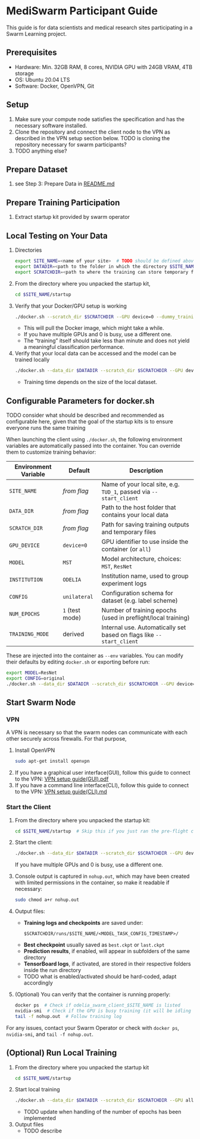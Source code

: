 # MediSwarm Participant Guide

This guide is for data scientists and medical research sites participating in a Swarm Learning project.

## Prerequisites

- Hardware: Min. 32GB RAM, 8 cores, NVIDIA GPU with 24GB VRAM, 4TB storage
- OS: Ubuntu 20.04 LTS
- Software: Docker, OpenVPN, Git

## Setup

1. Make sure your compute node satisfies the specification and has the necessary software installed.
2. Clone the repository and connect the client node to the VPN as described in the VPN setup section below. TODO is cloning the repository
   necessary for swarm participants?
3. TODO anything else?

## Prepare Dataset

1. see Step 3: Prepare Data in [README.md](../../application/jobs/ODELIA_ternary_classification/app/scripts/README.md)

## Prepare Training Participation

1. Extract startup kit provided by swarm operator

## Local Testing on Your Data

1. Directories
   ```bash
   export SITE_NAME=<name of your site>  # TODO should be defined above, also needed for dataset location
   export DATADIR=<path to the folder in which the directory $SITE_NAME containing your local data is stored>
   export SCRATCHDIR=<path to where the training can store temporary files>
   ```
2. From the directory where you unpacked the startup kit,
   ```bash
   cd $SITE_NAME/startup
   ```
3. Verify that your Docker/GPU setup is working
   ```bash
   ./docker.sh --scratch_dir $SCRATCHDIR --GPU device=0 --dummy_training
   ```
    * This will pull the Docker image, which might take a while.
    * If you have multiple GPUs and 0 is busy, use a different one.
    * The “training” itself should take less than minute and does not yield a meaningful classification performance.
4. Verify that your local data can be accessed and the model can be trained locally
   ```bash
   ./docker.sh --data_dir $DATADIR --scratch_dir $SCRATCHDIR --GPU device=0 --preflight_check
   ```
    * Training time depends on the size of the local dataset.

## Configurable Parameters for docker.sh

TODO consider what should be described and recommended as configurable here, given that the goal of the startup kits is
to ensure everyone runs the same training

When launching the client using `./docker.sh`, the following environment variables are automatically passed into the
container. You can override them to customize training behavior:

| Environment Variable | Default         | Description                                                          |
|----------------------|-----------------|----------------------------------------------------------------------|
| `SITE_NAME`          | *from flag*     | Name of your local site, e.g. `TUD_1`, passed via `--start_client`   |
| `DATA_DIR`           | *from flag*     | Path to the host folder that contains your local data                |
| `SCRATCH_DIR`        | *from flag*     | Path for saving training outputs and temporary files                 |
| `GPU_DEVICE`         | `device=0`      | GPU identifier to use inside the container (or `all`)                |
| `MODEL`              | `MST`           | Model architecture, choices: `MST`, `ResNet`                         |
| `INSTITUTION`        | `ODELIA`        | Institution name, used to group experiment logs                      |
| `CONFIG`             | `unilateral`    | Configuration schema for dataset (e.g. label scheme)                 |
| `NUM_EPOCHS`         | `1` (test mode) | Number of training epochs (used in preflight/local training)         |
| `TRAINING_MODE`      | derived         | Internal use. Automatically set based on flags like `--start_client` |

These are injected into the container as `--env` variables. You can modify their defaults by editing `docker.sh` or
exporting before run:

```bash
export MODEL=ResNet
export CONFIG=original
./docker.sh --data_dir $DATADIR --scratch_dir $SCRATCHDIR --GPU device=1 --start_client
```

## Start Swarm Node

### VPN

A VPN is necessary so that the swarm nodes can communicate with each other securely across firewalls. For that purpose,

1. Install OpenVPN
   ```bash
   sudo apt-get install openvpn
   ```
2. If you have a graphical user interface(GUI), follow this guide to connect to the
   VPN: [VPN setup guide(GUI).pdf](../VPN%20setup%20guide%28GUI%29.pdf)
3. If you have a command line interface(CLI), follow this guide to connect to the
   VPN: [VPN setup guide(CLI).md](../VPN%20setup%20guide%28CLI%29.md)

### Start the Client

1. From the directory where you unpacked the startup kit:
   ```bash
   cd $SITE_NAME/startup  # Skip this if you just ran the pre-flight check
   ```

2. Start the client:
   ```bash
   ./docker.sh --data_dir $DATADIR --scratch_dir $SCRATCHDIR --GPU device=0 --start_client
   ```
   If you have multiple GPUs and 0 is busy, use a different one.

3. Console output is captured in `nohup.out`, which may have been created with limited permissions in the container, so
   make it readable if necessary:
   ```bash
   sudo chmod a+r nohup.out
   ```

4. Output files:
    - **Training logs and checkpoints** are saved under:
      ```
      $SCRATCHDIR/runs/$SITE_NAME/<MODEL_TASK_CONFIG_TIMESTAMP>/
      ```
    - **Best checkpoint** usually saved as `best.ckpt` or `last.ckpt`
    - **Prediction results**, if enabled, will appear in subfolders of the same directory
    - **TensorBoard logs**, if activated, are stored in their respective folders inside the run directory
    - TODO what is enabled/activated should be hard-coded, adapt accordingly

5. (Optional) You can verify that the container is running properly:
   ```bash
   docker ps  # Check if odelia_swarm_client_$SITE_NAME is listed
   nvidia-smi  # Check if the GPU is busy training (it will be idling while waiting for model transfer)
   tail -f nohup.out  # Follow training log
   ```

For any issues, contact your Swarm Operator or check with `docker ps`, `nvidia-smi`, and `tail -f nohup.out`.

## (Optional) Run Local Training

1. From the directory where you unpacked the startup kit
   ```bash
   cd $SITE_NAME/startup
   ```
2. Start local training
   ```bash
   ./docker.sh --data_dir $DATADIR --scratch_dir $SCRATCHDIR --GPU all --local_training
   ```
    * TODO update when handling of the number of epochs has been implemented
3. Output files
    * TODO describe